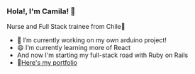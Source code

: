 ### Hola!, I'm Camila! 👋 

Nurse and Full Stack trainee from Chile👯

- 🔭 I’m currently working on my own arduino project!
- 😄 I’m currently learning more of React
- And now I'm starting my full-stack road with Ruby on Rails
- 💬[Here's my portfolio](https://castrocami.github.io/Portafolio/)

